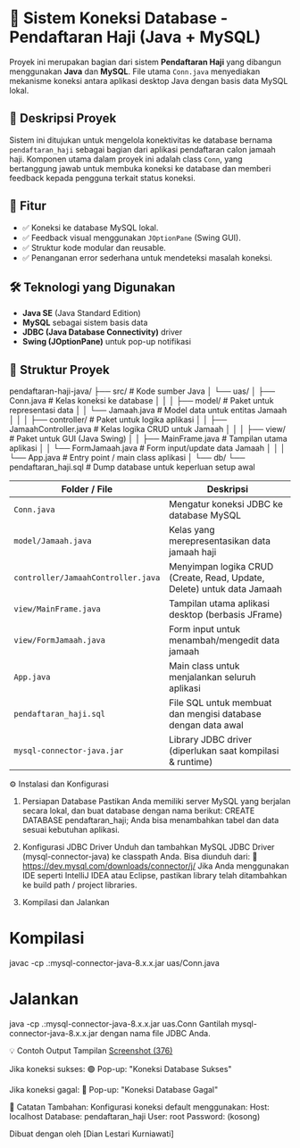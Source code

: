 
# 📌 Sistem Koneksi Database - Pendaftaran Haji (Java + MySQL)

Proyek ini merupakan bagian dari sistem **Pendaftaran Haji** yang dibangun menggunakan **Java** dan **MySQL**. File utama `Conn.java` menyediakan mekanisme koneksi antara aplikasi desktop Java dengan basis data MySQL lokal.

## 🧩 Deskripsi Proyek

Sistem ini ditujukan untuk mengelola konektivitas ke database bernama `pendaftaran_haji` sebagai bagian dari aplikasi pendaftaran calon jamaah haji. Komponen utama dalam proyek ini adalah class `Conn`, yang bertanggung jawab untuk membuka koneksi ke database dan memberi feedback kepada pengguna terkait status koneksi.

## 🚀 Fitur

- ✅ Koneksi ke database MySQL lokal.
- ✅ Feedback visual menggunakan `JOptionPane` (Swing GUI).
- ✅ Struktur kode modular dan reusable.
- ✅ Penanganan error sederhana untuk mendeteksi masalah koneksi.

## 🛠️ Teknologi yang Digunakan

- **Java SE** (Java Standard Edition)
- **MySQL** sebagai sistem basis data
- **JDBC (Java Database Connectivity)** driver
- **Swing (JOptionPane)** untuk pop-up notifikasi

## 📂 Struktur Proyek

pendaftaran-haji-java/
├── src/                        # Kode sumber Java
│   └── uas/
│       ├── Conn.java           # Kelas koneksi ke database
│       │
│       ├── model/              # Paket untuk representasi data
│       │   └── Jamaah.java     # Model data untuk entitas Jamaah
│       │
│       ├── controller/         # Paket untuk logika aplikasi
│       │   ├── JamaahController.java  # Kelas logika CRUD untuk Jamaah
│       │
│       ├── view/               # Paket untuk GUI (Java Swing)
│       │   ├── MainFrame.java  # Tampilan utama aplikasi
│       │   └── FormJamaah.java # Form input/update data Jamaah
│       │
│       └── App.java            # Entry point / main class aplikasi
│
└── db/
    └── pendaftaran_haji.sql    # Dump database untuk keperluan setup awal

| Folder / File                      | Deskripsi                                                              |
| ---------------------------------- | ---------------------------------------------------------------------- |
| `Conn.java`                        | Mengatur koneksi JDBC ke database MySQL                                |
| `model/Jamaah.java`                | Kelas yang merepresentasikan data jamaah haji                          |
| `controller/JamaahController.java` | Menyimpan logika CRUD (Create, Read, Update, Delete) untuk data Jamaah |
| `view/MainFrame.java`              | Tampilan utama aplikasi desktop (berbasis JFrame)                      |
| `view/FormJamaah.java`             | Form input untuk menambah/mengedit data jamaah                         |
| `App.java`                         | Main class untuk menjalankan seluruh aplikasi                          |
| `pendaftaran_haji.sql`             | File SQL untuk membuat dan mengisi database dengan data awal           |
| `mysql-connector-java.jar`         | Library JDBC driver (diperlukan saat kompilasi & runtime)              |

⚙️ Instalasi dan Konfigurasi
1. Persiapan Database
Pastikan Anda memiliki server MySQL yang berjalan secara lokal, dan buat database dengan nama berikut:
CREATE DATABASE pendaftaran_haji;
Anda bisa menambahkan tabel dan data sesuai kebutuhan aplikasi.

2. Konfigurasi JDBC Driver
Unduh dan tambahkan MySQL JDBC Driver (mysql-connector-java) ke classpath Anda. Bisa diunduh dari:
🔗 https://dev.mysql.com/downloads/connector/j/
Jika Anda menggunakan IDE seperti IntelliJ IDEA atau Eclipse, pastikan library telah ditambahkan ke build path / project libraries.

3. Kompilasi dan Jalankan
# Kompilasi
javac -cp .:mysql-connector-java-8.x.x.jar uas/Conn.java

# Jalankan
java -cp .:mysql-connector-java-8.x.x.jar uas.Conn
Gantilah mysql-connector-java-8.x.x.jar dengan nama file JDBC Anda.

💡 Contoh Output
Tampilan
[Screenshot (376)](https://github.com/user-attachments/assets/7e6ae265-a8f7-49a3-acca-16f20d836a89)

Jika koneksi sukses:
🟢 Pop-up: "Koneksi Database Sukses"

Jika koneksi gagal:
🔴 Pop-up: "Koneksi Database Gagal"

📌 Catatan Tambahan:
Konfigurasi koneksi default menggunakan:
Host: localhost
Database: pendaftaran_haji
User: root
Password: (kosong)

Dibuat dengan oleh [Dian Lestari Kurniawati]
